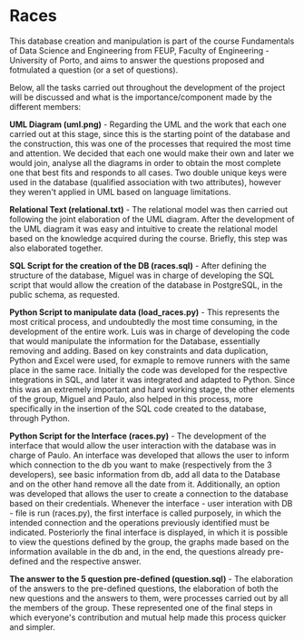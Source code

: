 # Races

This database creation and manipulation is part of the course Fundamentals of Data Science and Engineering from
FEUP, Faculty of Engineering - University of Porto, and aims to answer the questions proposed and fotmulated a question (or a
set of questions). 

Below, all the tasks carried out throughout the development of the project will be discussed and what is the importance/component made by the different members:

**UML Diagram (uml.png)** - Regarding the UML and the work that each one carried out at this stage, since this is the starting point of the database and the construction, this was one of the processes that required the most time and attention. We decided that each one would make their own and later we would join, analyse all the diagrams in order to obtain the most complete one that best fits and responds to all cases. Two double unique keys were used in the database (qualified association with two attributes), however they weren't applied in UML based on language limitations. 

**Relational Text (relational.txt)** - The relational model was then carried out following the joint elaboration of the UML diagram.
After the development of the UML diagram it was easy and intuitive to create the relational model based on the knowledge acquired during the course. Briefly, this step was also elaborated together.

**SQL Script for the creation of the DB (races.sql)** - After defining the structure of the database, Miguel was in charge of developing the SQL script that would allow the creation of the database in PostgreSQL, in the public schema, as requested.

**Python Script to manipulate data (load_races.py)** - This represents the most critical process, and undoubtedly the most time consuming, in the development of the entire work. Luis was in charge of developing the code that would manipulate the information for the Database, essentially removing and adding. Based on key constraints and data duplication, Python and Excel were used, for exmaple to remove runners with the same place in the same race. Initially the code was developed for the respective integrations in SQL, and later it was integrated and adapted to Python. Since this was an extremely important and hard working stage, the other elements of the group, Miguel and Paulo, also helped in this process, more specifically in the insertion of the SQL code created to the database, through Python.

**Python Script for the Interface (races.py)** - The development of the interface that would allow the user interaction with the database was in charge of Paulo. An interface was developed that allows the user to inform which connection to the db you want to make (respectively from the 3 developers), see basic information from db, add all data to the Database and on the other hand remove all the date from it. Additionally, an option was developed that allows the user to create a connection to the database based on their credentials. Whenever the interface - user interation with DB - file is run (races.py), the first interface is called purposely, in which the intended connection and the operations previously identified must be indicated. Posteriorly the final interface is displayed, in which it is possible to view the questions defined by the group, the graphs made based on the information available in the db and, in the end, the questions already pre-defined and the respective answer.

**The answer to the 5 question pre-defined (question.sql)** - The elaboration of the answers to the pre-defined questions, the elaboration of both the new questions and the answers to them, were processes carried out by all the members of the group. These represented one of the final steps in which everyone's contribution and mutual help made this process quicker and simpler.
